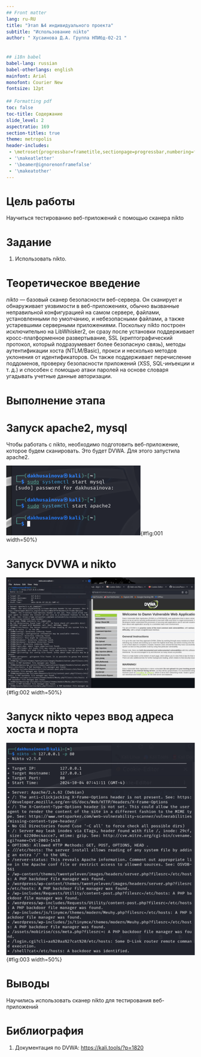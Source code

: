 ```yaml
---
## Front matter
lang: ru-RU
title: "Этап №4 индивидуального проекта"
subtitle: "Использование nikto"
author: " Хусаинова Д.А. Группа НПИбд-02-21 "


## i18n babel
babel-lang: russian 
babel-otherlangs: english 
mainfont: Arial 
monofont: Courier New 
fontsize: 12pt

## Formatting pdf
toc: false
toc-title: Содержание
slide_level: 2
aspectratio: 169
section-titles: true
theme: metropolis
header-includes:
 - \metroset{progressbar=frametitle,sectionpage=progressbar,numbering=fraction}
 - '\makeatletter'
 - '\beamer@ignorenonframefalse'
 - '\makeatother'
---
```


# Цель работы

Научиться тестированию веб-приложений с помощью сканера nikto

# Задание

1. Использовать nikto.

# Теоретическое введение

*nikto* — базовый сканер безопасности веб-сервера. Он сканирует и обнаруживает
уязвимости в веб-приложениях, обычно вызванные неправильной конфигурацией на самом сервере, файлами, установленными по умолчанию, и небезопасными файлами, а также устаревшими серверными приложениями. Поскольку nikto построен исключительно на LibWhisker2, он сразу после установки поддерживает кросс-платформенное развертывание, SSL (криптографический протокол, который подразумевает более безопасную связь), методы аутентификации хоста (NTLM/Basic), прокси и несколько методов уклонения от идентификаторов. Он также поддерживает перечисление поддоменов, проверку безопасности приложений (XSS,
SQL-инъекции и т. д.) и способен с помощью атаки паролей на основе словаря
угадывать учетные данные авторизации. 

# Выполнение этапа 

# Запуск apache2, mysql

Чтобы работать с nikto, необходимо подготовить веб-приложение, которое будем сканировать. Это будет DVWA. Для этого запустила apache2.

![Запуск apache2, mysql](image/1.PNG){#fig:001 width=50%}

# Запуск DVWA и nikto

![Запуск DVWA и nikto](image/2.PNG){#fig:002 width=50%}

# Запуск nikto через ввод адреса хоста и порта

![Запуск nikto](image/3.PNG){#fig:003 width=50%}

# Выводы

Научились использовать сканер nikto для тестирования веб-приложений

# Библиография

1. Документация по DVWA: https://kali.tools/?p=1820